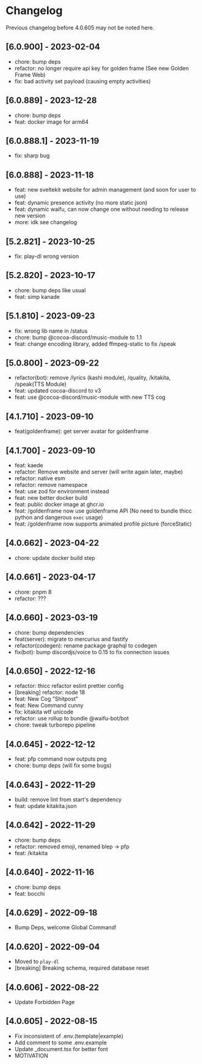 # Changelog

Previous changelog before 4.0.605 may not be noted here.

## [6.0.900] - 2023-02-04

- chore: bump deps
- refactor: no longer require api key for golden frame (See new Golden Frame Web)
- fix: bad activity set payload (causing empty activities)

## [6.0.889] - 2023-12-28

- chore: bump deps
- feat: docker image for arm64

## [6.0.888.1] - 2023-11-19

- fix: sharp bug

## [6.0.888] - 2023-11-18

- feat: new sveltekit website for admin management (and soon for user to use)
- feat: dynamic presence activity (no more static json)
- feat: dynamic waifu, can now change one without needing to release new version
- more: idk see changelog

## [5.2.821] - 2023-10-25

- fix: play-dl wrong version

## [5.2.820] - 2023-10-17

- chore: bump deps like usual
- feat: simp kanade

## [5.1.810] - 2023-09-23

- fix: wrong lib name in /status
- chore: bump @cocoa-discord/music-module to 1.1
- feat: change encoding library, added ffmpeg-static to fix /speak

## [5.0.800] - 2023-09-22

- refactor(bot): remove /lyrics (kashi module), /quality, /kitakita, /speak(TTS Module)
- feat: updated cocoa-discord to v3
- feat: use @cocoa-discord/music-module with new TTS cog

## [4.1.710] - 2023-09-10

- feat(goldenframe): get server avatar for goldenframe

## [4.1.700] - 2023-09-10

- feat: kaede
- refactor: Remove website and server (will write again later, maybe)
- refactor: native esm
- refactor: remove namespace
- feat: use zod for environment instead
- feat: new better docker build
- feat: public docker image at ghcr.io
- feat: /goldenframe now use goldenframe API
  (No need to bundle thicc python and dangerous `exec` usage)
- feat: /goldenframe now supports animated profile picture (forceStatic)

## [4.0.662] - 2023-04-22

- chore: update docker build step

## [4.0.661] - 2023-04-17

- chore: pnpm 8
- refactor: ???

## [4.0.660] - 2023-03-19

- chore: bump dependencies
- feat(server): migrate to mercurius and fastify
- refactor(codegen): rename package graphql to codegen
- fix(bot): bump discordjs/voice to 0.15 to fix connection issues

## [4.0.650] - 2022-12-16

- refactor: thicc refactor eslint prettier config
- [breaking] refactor: node 18
- feat: New Cog "Shitpost"
- feat: New Command cunny
- fix: kitakita wtf unicode
- refactor: use rollup to bundle @waifu-bot/bot
- chore: tweak turborepo pipeline

## [4.0.645] - 2022-12-12

- feat: pfp command now outputs png
- chore: bump deps (will fix some bugs)

## [4.0.643] - 2022-11-29

- build: remove lint from start's dependency
- feat: update kitakita.json

## [4.0.642] - 2022-11-29

- chore: bump deps
- refactor: removed emoji, renamed blep -> pfp
- feat: /kitakita

## [4.0.640] - 2022-11-16

- chore: bump deps
- feat: bocchi

## [4.0.629] - 2022-09-18

- Bump Deps, welcome Global Command!

## [4.0.620] - 2022-09-04

- Moved to `play-dl`
- [breaking] Breaking schema, required database reset

## [4.0.606] - 2022-08-22

- Update Forbidden Page

## [4.0.605] - 2022-08-15

- Fix inconsistent of .env.(template|example)
- Add comment to some .env.example
- Update \_document.tsx for better font
- MOTIVATION
